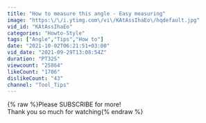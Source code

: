 ```yaml
---
title: "How to measure this angle - Easy measuring"
image: "https:\/\/i.ytimg.com\/vi\/KAtAssIhaEo\/hqdefault.jpg"
vid_id: "KAtAssIhaEo"
categories: "Howto-Style"
tags: ["Angle","Tips","How to"]
date: "2021-10-02T06:21:51+03:00"
vid_date: "2021-09-29T13:08:54Z"
duration: "PT32S"
viewcount: "25864"
likeCount: "1706"
dislikeCount: "43"
channel: "Tool_Tips"
---
```

{% raw %}Please SUBSCRIBE for more! <br />Thank you so much for watching{% endraw %}
